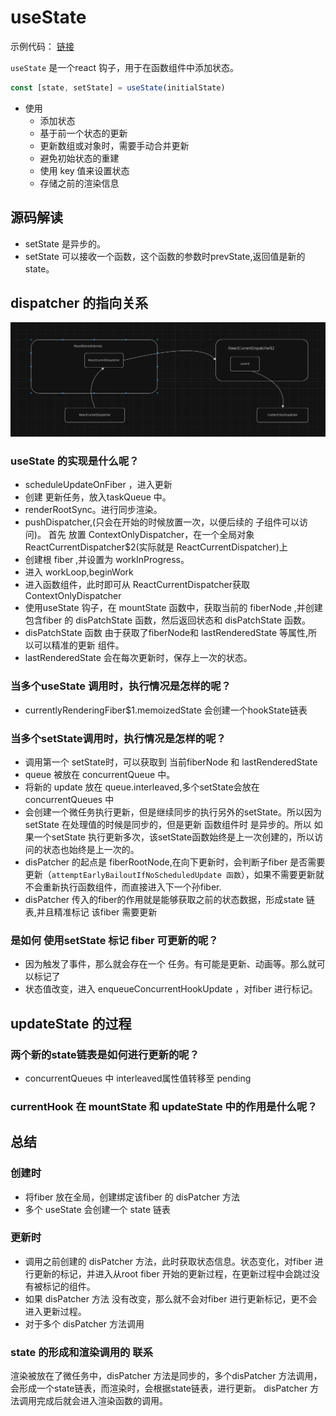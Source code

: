# useState
示例代码： [链接](./index.html)

`useState` 是一个react 钩子，用于在函数组件中添加状态。

```javascript
const [state, setState] = useState(initialState)
```
- 使用
  - 添加状态
  - 基于前一个状态的更新
  - 更新数组或对象时，需要手动合并更新
  - 避免初始状态的重建
  - 使用 key 值来设置状态
  - 存储之前的渲染信息

## 源码解读
- setState 是异步的。
- setState 可以接收一个函数，这个函数的参数时prevState,返回值是新的state。
## dispatcher 的指向关系
![img.png](img.png)
### useState 的实现是什么呢？
- scheduleUpdateOnFiber ，进入更新
- 创建 更新任务，放入taskQueue 中。
- renderRootSync。进行同步渲染。
- pushDispatcher,(只会在开始的时候放置一次，以便后续的 子组件可以访问)。 首先 放置 ContextOnlyDispatcher，在一个全局对象 ReactCurrentDispatcher$2(实际就是 ReactCurrentDispatcher)上
- 创建根 fiber ,并设置为 workInProgress。
- 进入 workLoop,beginWork
- 进入函数组件，此时即可从 ReactCurrentDispatcher获取  ContextOnlyDispatcher
- 使用useState 钩子，在 mountState 函数中，获取当前的 fiberNode ,并创建 包含fiber 的 disPatchState 函数，然后返回状态和 disPatchState 函数。
- disPatchState 函数 由于获取了fiberNode和 lastRenderedState 等属性,所以可以精准的更新 组件。
- lastRenderedState 会在每次更新时，保存上一次的状态。
### 当多个useState 调用时，执行情况是怎样的呢？
- currentlyRenderingFiber$1.memoizedState 会创建一个hookState链表
### 当多个setState调用时，执行情况是怎样的呢？
- 调用第一个 setState时，可以获取到 当前fiberNode 和 lastRenderedState
- queue 被放在 concurrentQueue 中。
- 将新的 update 放在 queue.interleaved,多个setState会放在 concurrentQueues 中
- 会创建一个微任务执行更新，但是继续同步的执行另外的setState。所以因为setState 在处理值的时候是同步的，但是更新 函数组件时 是异步的。所以
  如果一个setState 执行更新多次，该setState函数始终是上一次创建的，所以访问的状态也始终是上一次的。 
- disPatcher 的起点是 fiberRootNode,在向下更新时，会判断子fiber 是否需要更新（`attemptEarlyBailoutIfNoScheduledUpdate 函数`），如果不需要更新就不会重新执行函数组件，而直接进入下一个孙fiber.
- disPatcher 传入的fiber的作用就是能够获取之前的状态数据，形成state 链表,并且精准标记 该fiber 需要更新
### 是如何 使用setState 标记 fiber 可更新的呢？
- 因为触发了事件，那么就会存在一个 任务。有可能是更新、动画等。那么就可以标记了
- 状态值改变，进入 enqueueConcurrentHookUpdate ，对fiber 进行标记。
## updateState 的过程
### 两个新的state链表是如何进行更新的呢？
- concurrentQueues 中 interleaved属性值转移至 pending
### currentHook 在 mountState 和 updateState 中的作用是什么呢？


## 总结
### 创建时
- 将fiber 放在全局，创建绑定该fiber 的 disPatcher 方法
- 多个 useState 会创建一个 state 链表
### 更新时
- 调用之前创建的 disPatcher 方法，此时获取状态信息。状态变化，对fiber 进行更新的标记，并进入从root fiber 开始的更新过程，在更新过程中会跳过没有被标记的组件。
- 如果 disPatcher 方法 没有改变，那么就不会对fiber 进行更新标记，更不会进入更新过程。
- 对于多个 disPatcher 方法调用

### state 的形成和渲染调用的 联系
渲染被放在了微任务中，disPatcher 方法是同步的，多个disPatcher 方法调用，会形成一个state链表，而渲染时，会根据state链表，进行更新。
disPatcher 方法调用完成后就会进入渲染函数的调用。
